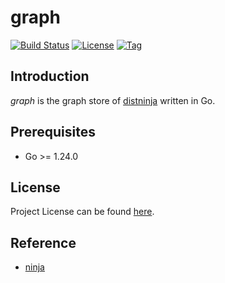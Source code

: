 # graph

[![Build Status](https://github.com/distninja/graph/workflows/ci/badge.svg?branch=main&event=push)](https://github.com/distninja/graph/actions?query=workflow%3Aci)
[![License](https://img.shields.io/github/license/distninja/graph.svg)](https://github.com/distninja/graph/blob/main/LICENSE)
[![Tag](https://img.shields.io/github/tag/distninja/graph.svg)](https://github.com/distninja/graph/tags)



## Introduction

*graph* is the graph store of [distninja](https://github.com/distninja) written in Go.



## Prerequisites

- Go >= 1.24.0



## License

Project License can be found [here](LICENSE).



## Reference

- [ninja](https://github.com/ninja-build/ninja)
